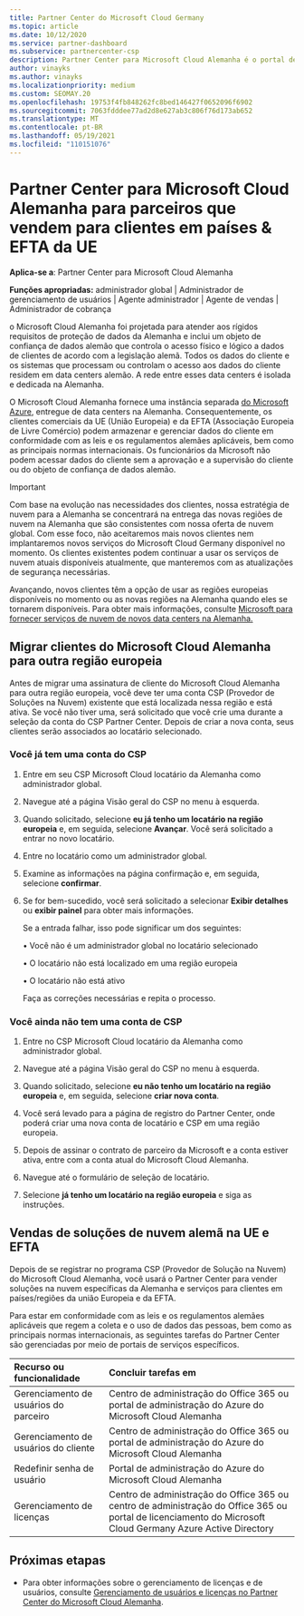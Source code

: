 ```yaml
---
title: Partner Center do Microsoft Cloud Germany
ms.topic: article
ms.date: 10/12/2020
ms.service: partner-dashboard
ms.subservice: partnercenter-csp
description: Partner Center para Microsoft Cloud Alemanha é o portal de negócios para parceiros que querem oferecer soluções de nuvem da Microsoft para clientes em países da UE e EFTA.
author: vinayks
ms.author: vinayks
ms.localizationpriority: medium
ms.custom: SEOMAY.20
ms.openlocfilehash: 19753f4fb848262fc8bed146427f0652096f6902
ms.sourcegitcommit: 7063fdddee77ad2d8e627ab3c806f76d173ab652
ms.translationtype: MT
ms.contentlocale: pt-BR
ms.lasthandoff: 05/19/2021
ms.locfileid: "110151076"
---
```

# <a name="partner-center-for-microsoft-cloud-germany-for-partners-selling-to-customers-in-eu--efta-countries"></a>Partner Center para Microsoft Cloud Alemanha para parceiros que vendem para clientes em países & EFTA da UE

**Aplica-se a**: Partner Center para Microsoft Cloud Alemanha

**Funções apropriadas:** administrador global | Administrador de gerenciamento de usuários | Agente administrador | Agente de vendas | Administrador de cobrança

o Microsoft Cloud Alemanha foi projetada para atender aos rígidos requisitos de proteção de dados da Alemanha e inclui um objeto de confiança de dados alemão que controla o acesso físico e lógico a dados de clientes de acordo com a legislação alemã. Todos os dados do cliente e os sistemas que processam ou controlam o acesso aos dados do cliente residem em data centers alemão. A rede entre esses data centers é isolada e dedicada na Alemanha.

O Microsoft Cloud Alemanha fornece uma instância separada [do Microsoft Azure](https://go.microsoft.com/fwlink/?linkid=847992), entregue de data centers na Alemanha. Consequentemente, os clientes comerciais da UE (União Europeia) e da EFTA (Associação Europeia de Livre Comércio) podem armazenar e gerenciar dados do cliente em conformidade com as leis e os regulamentos alemães aplicáveis, bem como as principais normas internacionais. Os funcionários da Microsoft não podem acessar dados do cliente sem a aprovação e a supervisão do cliente ou do objeto de confiança de dados alemão.

> [!IMPORTANT]
> Com base na evolução nas necessidades dos clientes, nossa estratégia de nuvem para a Alemanha se concentrará na entrega das novas regiões de nuvem na Alemanha que são consistentes com nossa oferta de nuvem global. Com esse foco, não aceitaremos mais novos clientes nem implantaremos novos serviços do Microsoft Cloud Germany disponível no momento. Os clientes existentes podem continuar a usar os serviços de nuvem atuais disponíveis atualmente, que manteremos com as atualizações de segurança necessárias.
>
> Avançando, novos clientes têm a opção de usar as regiões europeias disponíveis no momento ou as novas regiões na Alemanha quando eles se tornarem disponíveis. Para obter mais informações, consulte [Microsoft para fornecer serviços de nuvem de novos data centers na Alemanha.](https://news.microsoft.com/europe/2018/08/31/microsoft-to-deliver-cloud-services-from-new-datacentres-in-germany-in-2019-to-meet-evolving-customer-needs/) 

## <a name="migrate-customers-from-microsoft-cloud-germany-to-another-european-region"></a>Migrar clientes do Microsoft Cloud Alemanha para outra região europeia

Antes de migrar uma assinatura de cliente do Microsoft Cloud Alemanha para outra região europeia, você deve ter uma conta CSP (Provedor de Soluções na Nuvem) existente que está localizada nessa região e está ativa. Se você não tiver uma, será solicitado que você crie uma durante a seleção da conta do CSP Partner Center. Depois de criar a nova conta, seus clientes serão associados ao locatário selecionado.

### <a name="you-already-have-a-csp-account"></a>Você já tem uma conta do CSP

1. Entre em seu CSP Microsoft Cloud locatário da Alemanha como administrador global.

1. Navegue até a página Visão geral do CSP no menu à esquerda.
 
1. Quando solicitado, selecione **eu já tenho um locatário na região europeia** e, em seguida, selecione **Avançar**. Você será solicitado a entrar no novo locatário. 

1. Entre no locatário como um administrador global.
 
1. Examine as informações na página confirmação e, em seguida, selecione **confirmar**.
 
6.  Se for bem-sucedido, você será solicitado a selecionar **Exibir detalhes** ou **exibir painel** para obter mais informações. 

    Se a entrada falhar, isso pode significar um dos seguintes:
    
    • Você não é um administrador global no locatário selecionado
    
    • O locatário não está localizado em uma região europeia
    
    • O locatário não está ativo

    Faça as correções necessárias e repita o processo. 

### <a name="you-dont-already-have-a-csp-account"></a>Você ainda não tem uma conta de CSP

1. Entre no CSP Microsoft Cloud locatário da Alemanha como administrador global.

1. Navegue até a página Visão geral do CSP no menu à esquerda.
 
1. Quando solicitado, selecione **eu não tenho um locatário na região europeia** e, em seguida, selecione **criar nova conta**. 
 
1. Você será levado para a página de registro do Partner Center, onde poderá criar uma nova conta de locatário e CSP em uma região europeia.
  
5. Depois de assinar o contrato de parceiro da Microsoft e a conta estiver ativa, entre com a conta atual do Microsoft Cloud Alemanha.

6. Navegue até o formulário de seleção de locatário.

7. Selecione **já tenho um locatário na região europeia** e siga as instruções.


## <a name="selling-german-cloud-solutions-in-eu-and-efta"></a>Vendas de soluções de nuvem alemã na UE e EFTA

Depois de se registrar no programa CSP (Provedor de Solução na Nuvem) do Microsoft Cloud Alemanha, você usará o Partner Center para vender soluções na nuvem específicas da Alemanha e serviços para clientes em países/regiões da união Europeia e da EFTA.

Para estar em conformidade com as leis e os regulamentos alemães aplicáveis que regem a coleta e o uso de dados das pessoas, bem como as principais normas internacionais, as seguintes tarefas do Partner Center são gerenciadas por meio de portais de serviços específicos.

Recurso ou funcionalidade | Concluir tarefas em
:--- | :---
Gerenciamento de usuários do parceiro | Centro de administração do Office 365 ou portal de administração do Azure do Microsoft Cloud Alemanha
Gerenciamento de usuários do cliente | Centro de administração do Office 365 ou portal de administração do Azure do Microsoft Cloud Alemanha
Redefinir senha de usuário | Portal de administração do Azure do Microsoft Cloud Alemanha
Gerenciamento de licenças | Centro de administração do Office 365 ou centro de administração do Office 365 ou portal de licenciamento do Microsoft Cloud Germany Azure Active Directory

## <a name="next-steps"></a>Próximas etapas

- Para obter informações sobre o gerenciamento de licenças e de usuários, consulte [Gerenciamento de usuários e licenças no Partner Center do Microsoft Cloud Alemanha](user-management-in-partner-center-for-microsoft-cloud-germany.md).

